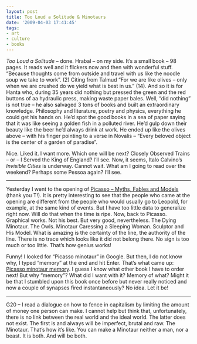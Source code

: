 ```yaml
---
layout: post
title: Too Loud a Solitude & Minotaurs
date: '2009-04-03 17:41:45'
tags:
- art
- culture
- books
---
```


*Too Loud a Solitude* – done. Hrabal – on my side. It’s a small book – 98 pages. It reads well and it flickers now and then with wonderful stuff. 
“Because thoughts come from outside and travel with us like the noodle soup we take to work”. (2) 
Citing from Talmud “For we are like olives – only when we are crushed do we yield what is best in us.” (14). 
And so it is for Hanta who, during 35 years did nothing but pressed the green and the red buttons of aa hydraulic press, making waste paper bales. Well, “did nothing” is not true – he also salvaged 3 tons of books and built an extraordinary knowledge. Philosophy and literature, poetry and physics, everything he could get his hands on. He’d spot the good books in a sea of paper saying that it was like seeing a golden fish in a polluted river. He’d gulp down their beauty like the beer he’d always drink at work. He ended up like the olives above – with his finger pointing to a verse in Novalis – “Every beloved object is the center of a garden of paradise”. 

Nice. Liked it. I want more. Which one will be next? Closely Observed Trains – or – I Served the King of England? I’ll see. Now, it seems, Italo Calvino’s *Invisible Cities* is underway. Cannot wait. What am I going to read over the weekend? Perhaps some Pessoa again? I’ll see. 

---

Yesterday I went to the opening of [Picasso – Myths, Fables and Models](http://www1.kunsthauswien.com/deutsch/austellungen/picasso2009.php) (thank you T!). It is pretty interesting to see that the people who came at the opening are different from the people who would usually go to Leopold, for example, at the same kind of events. But I have too little data to generalize right now. Will do that when the time is ripe. Now, back to Picasso. Graphical works. Not his best. But very good, nevertheless. The Dying Minotaur. The Owls. Minotaur Caressing a Sleeping Woman. Sculptor and His Model. What is amazing is the certainty of the line, the authority of the line. There is no trace which looks like it did not belong there. No sign is too much or too little. That’s how genius works! 

Funny! I looked for “Picasso minotaur” in Google. But then, I do not know why, I typed “memory” at the end and hit Enter. That’s what came up: [Picasso minotaur memory](http://www.amazon.com/review/R3N86TKAV5LFS1). I guess I know what other book I have to order next! But why “memory”? What did I want with it? Memory of what? Might it be that I stumbled upon this book once before but never really noticed and now a couple of synapses fired instantaneously? No idea. Let it be!

---

G20 – I read a dialogue on how to fence in capitalism by limiting the amount of money one person can make. I cannot help but think that, unfortunately, there is no link between the real world and the ideal world. The latter does not exist. The first is and always will be imperfect, brutal and raw. The Minotaur. That’s how it’s like. You can make a Minotaur neither a man, nor a beast. It is both. And will be both.
